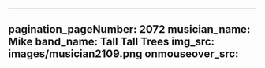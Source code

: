 ------
pagination_pageNumber: 2072
musician_name: Mike
band_name: Tall Tall Trees
img_src: images/musician2109.png
onmouseover_src: 
------